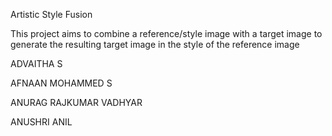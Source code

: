 Artistic Style Fusion

This project aims to combine a reference/style image with a target image to generate the resulting target image in the style of the reference image

ADVAITHA S

AFNAAN MOHAMMED S

ANURAG RAJKUMAR VADHYAR

ANUSHRI ANIL
